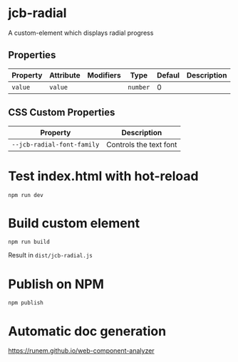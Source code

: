
# jcb-radial

A custom-element which displays radial progress

## Properties

| Property                         | Attribute | Modifiers | Type                           | Defaul        | Description                                      |
|----------------------------------|-----------|-----------|--------------------------------|---------------|--------------------------------------------------|
| `value`                          | `value`   |           | `number`                       | 0             |                                                  |


## CSS Custom Properties

| Property                   | Description                                      |
|----------------------------|--------------------------------------------------|
| `--jcb-radial-font-family` | Controls the text font                           |


# Test index.html with hot-reload
```
npm run dev
```

# Build custom element
```
npm run build
```

Result in `dist/jcb-radial.js`


# Publish on NPM
```
npm publish
```

# Automatic doc generation

https://runem.github.io/web-component-analyzer
